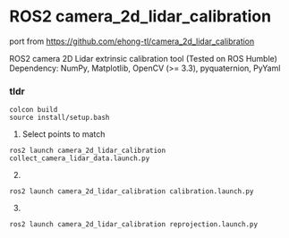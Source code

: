 # ROS2 camera_2d_lidar_calibration
port from https://github.com/ehong-tl/camera_2d_lidar_calibration

ROS2 camera 2D Lidar extrinsic calibration tool (Tested on ROS Humble)<br/>
Dependency: NumPy, Matplotlib, OpenCV (>= 3.3), pyquaternion, PyYaml

### tldr
```
colcon build
source install/setup.bash
```

1. Select points to match
```
ros2 launch camera_2d_lidar_calibration collect_camera_lidar_data.launch.py
```

2. 
```
ros2 launch camera_2d_lidar_calibration calibration.launch.py
```

3. 
```
ros2 launch camera_2d_lidar_calibration reprojection.launch.py
```